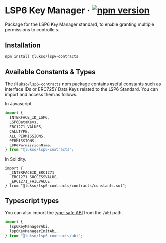 # LSP6 Key Manager &middot; [![npm version](https://img.shields.io/npm/v/@lukso/lsp6-contracts.svg?style=flat)](https://www.npmjs.com/package/@lukso/lsp6-contracts)

Package for the LSP6 Key Manager standard, to enable granting multiple permissions to controllers.

## Installation

```bash
npm install @lukso/lsp6-contracts
```

## Available Constants & Types

The `@lukso/lsp6-contracts` npm package contains useful constants such as interface IDs or ERC725Y Data Keys related to the LSP6 Standard. You can import and access them as follows.

In Javascript.

```javascript
import {
  INTERFACE_ID_LSP6,
  LSP6DataKeys,
  ERC1271_VALUES,
  CALLTYPE,
  ALL_PERMISSIONS,
  PERMISSIONS,
  LSP6PermissionName,
} from "@lukso/lsp6-contracts";
```

In Solidity.

<!-- prettier-ignore -->
```solidity
import {
  _INTERFACEID_ERC1271,
  _ERC1271_SUCCESSVALUE,
  _ERC1271_FAILVALUE
} from "@lukso/lsp6-contracts/contracts/constants.sol";
```

## Typescript types

You can also import the [type-safe ABI](https://abitype.dev/) from the `/abi` path.

```ts
import {
  lsp6KeyManagerAbi,
  lsp6KeyManagerInitAbi,
} from "@lukso/lsp6-contracts/abi";
```
